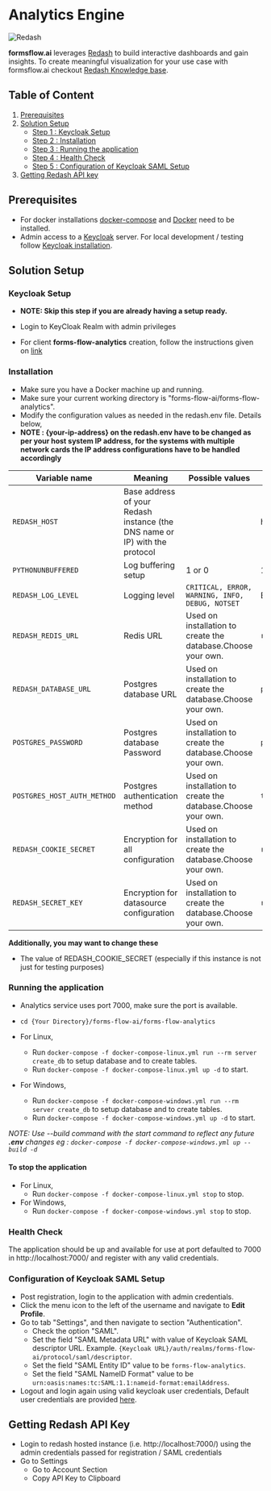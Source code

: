 # Analytics Engine

![Redash](https://img.shields.io/badge/Redash-8.0.0%2Bb(latest)-blue)

**formsflow.ai** leverages [Redash](https://github.com/getredash/redash) to build interactive
dashboards and gain insights. To create meaningful visualization for
your use case with formsflow.ai checkout [Redash Knowledge base](https://redash.io/help/).

## Table of Content
1. [Prerequisites](#prerequisites)
2. [Solution Setup](#solution-setup)
   * [Step 1 : Keycloak Setup](#keycloak-setup)
   * [Step 2 : Installation](#installation)
   * [Step 3 : Running the application](#running-the-application)
   * [Step 4 : Health Check](#health-check)
   * [Step 5 : Configuration of Keycloak SAML Setup](#configuration-of-keycloak-saml-setup)
3. [Getting Redash API key](#getting-redash-api-key)

## Prerequisites

* For docker installations [docker-compose](https://docker.com) and [Docker](https://docker.com) need to be installed.
* Admin access to a [Keycloak](https://www.keycloak.org/) server. For local development / testing follow [Keycloak installation](../forms-flow-idm/keycloak).

## Solution Setup

### Keycloak Setup

* **NOTE: Skip this step if you are already having a setup ready.**

* Login to KeyCloak Realm with admin privileges  
* For client **forms-flow-analytics** creation, follow the instructions given on [link](../forms-flow-idm/keycloak/README.md#create-keycloak-setup-for-formsflow-analytics) 


### Installation

   * Make sure you have a Docker machine up and running.
   * Make sure your current working directory is "forms-flow-ai/forms-flow-analytics".
   * Modify the configuration values as needed in the redash.env file. Details below,
   * **NOTE : {your-ip-address} on the redash.env have to be changed as per your host system IP address, for the systems with multiple network cards the IP address configurations have to be handled accordingly**

Variable name | Meaning | Possible values | Default value |
--- | --- | --- | ---
`REDASH_HOST`| Base address of your Redash instance (the DNS name or IP) with the protocol | | http://{your-ip-address}:7000
`PYTHONUNBUFFERED`|Log buffering setup|1 or 0 | 1
`REDASH_LOG_LEVEL`|Logging level|`CRITICAL, ERROR, WARNING, INFO, DEBUG, NOTSET` | ERROR
`REDASH_REDIS_URL`|Redis URL|Used on installation to create the database.Choose your own.|`redis://redis:6379/0`
`REDASH_DATABASE_URL`|Postgres database URL|Used on installation to create the database.Choose your own.|`postgresql://postgres@postgres/postgres`
`POSTGRES_PASSWORD`|Postgres database Password|Used on installation to create the database.Choose your own.|`postgres`
`POSTGRES_HOST_AUTH_METHOD`|Postgres authentication method|Used on installation to create the database.Choose your own.|`trust`
`REDASH_COOKIE_SECRET`|Encryption for all configuration|Used on installation to create the database.Choose your own.|`redash-selfhosted`
`REDASH_SECRET_KEY`|Encryption for datasource configuration|Used on installation to create the database.Choose your own.|`redash-selfhosted`
  
  **Additionally, you may want to change these**  
   * The value of REDASH_COOKIE_SECRET (especially if this instance is not just for testing purposes)
 
### Running the application

* Analytics service uses port 7000, make sure the port is available.
* `cd {Your Directory}/forms-flow-ai/forms-flow-analytics`

* For Linux,
  * Run `docker-compose -f docker-compose-linux.yml run --rm server create_db` to setup database and to create tables.
  * Run `docker-compose -f docker-compose-linux.yml up -d` to start.
* For Windows,
  * Run `docker-compose -f docker-compose-windows.yml run --rm server create_db` to setup database and to create tables.
  * Run `docker-compose -f docker-compose-windows.yml up -d` to start.

*NOTE: Use --build command with the start command to reflect any future **.env** changes eg : `docker-compose -f docker-compose-windows.yml up --build -d`*

#### To stop the application
* For Linux,
  * Run `docker-compose -f docker-compose-linux.yml stop` to stop.
* For Windows,
  * Run `docker-compose -f docker-compose-windows.yml stop` to stop.

### Health Check

   The application should be up and available for use at port defaulted to 7000 in  http://localhost:7000/
    and register with any valid credentials.
    
### Configuration of Keycloak SAML Setup
    
   * Post registration, login to the application with admin credentials.
   * Click the menu icon to the left of the username and navigate to **Edit Profile**.
   * Go to tab "Settings", and then navigate to section "Authentication".
        * Check the option "SAML".
        * Set the field "SAML Metadata URL" with value of Keycloak SAML descriptor URL. Example. `{Keycloak URL}/auth/realms/forms-flow-ai/protocol/saml/descriptor`.
        * Set the field "SAML Entity ID" value to be `forms-flow-analytics`.
        * Set the field "SAML NameID Format" value to be `urn:oasis:names:tc:SAML:1.1:nameid-format:emailAddress`.
   * Logout and login again using valid keycloak user credentials, Default user credentials are provided [here](../forms-flow-idm/keycloak/README.md#health-check).
 
 ## Getting Redash API Key
 
 * Login to redash hosted instance  (i.e. http://localhost:7000/) using the admin credentials passed for registration / SAML credentials
 * Go to Settings
      * Go to Account Section
      * Copy API Key to Clipboard
 
